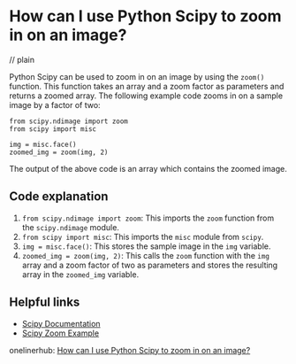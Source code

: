 # How can I use Python Scipy to zoom in on an image?
// plain

Python Scipy can be used to zoom in on an image by using the `zoom()` function. This function takes an array and a zoom factor as parameters and returns a zoomed array. The following example code zooms in on a sample image by a factor of two:

```
from scipy.ndimage import zoom
from scipy import misc

img = misc.face()
zoomed_img = zoom(img, 2)
```

The output of the above code is an array which contains the zoomed image.

## Code explanation


1. `from scipy.ndimage import zoom`: This imports the `zoom` function from the `scipy.ndimage` module.
2. `from scipy import misc`: This imports the `misc` module from `scipy`.
3. `img = misc.face()`: This stores the sample image in the `img` variable.
4. `zoomed_img = zoom(img, 2)`: This calls the `zoom` function with the `img` array and a zoom factor of two as parameters and stores the resulting array in the `zoomed_img` variable.

## Helpful links

- [Scipy Documentation](https://docs.scipy.org/doc/scipy/reference/ndimage.html)
- [Scipy Zoom Example](https://docs.scipy.org/doc/scipy/reference/generated/scipy.ndimage.zoom.html)

onelinerhub: [How can I use Python Scipy to zoom in on an image?](https://onelinerhub.com/python-scipy/how-can-i-use-python-scipy-to-zoom-in-on-an-image)